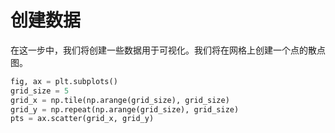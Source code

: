 # 创建数据

在这一步中，我们将创建一些数据用于可视化。我们将在网格上创建一个点的散点图。

```python
fig, ax = plt.subplots()
grid_size = 5
grid_x = np.tile(np.arange(grid_size), grid_size)
grid_y = np.repeat(np.arange(grid_size), grid_size)
pts = ax.scatter(grid_x, grid_y)
```
